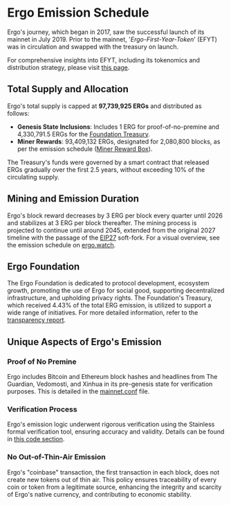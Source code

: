 # Ergo Emission Schedule

Ergo's journey, which began in 2017, saw the successful launch of its mainnet in July 2019. Prior to the mainnet,  '*Ergo-First-Year-Token*' (EFYT) was in circulation and swapped with the treasury on launch.

For comprehensive insights into EFYT, including its tokenomics and distribution strategy, please visit [this page](efyt.md).

## Total Supply and Allocation

Ergo's total supply is capped at **97,739,925 ERGs** and distributed as follows:

- **Genesis State Inclusions**: Includes 1 ERG for proof-of-no-premine and 4,330,791.5 ERGs for the [Foundation Treasury](https://explorer.ergoplatform.com/en/addresses/4L1ktFSzm3SH1UioDuUf5hyaraHird4D2dEACwQ1qHGjSKtA6KaNvSzRCZXZGf9jkfNAEC1SrYaZmCuvb2BKiXk5zW9xuvrXFT7FdNe2KqbymiZvo5UQLAm5jQY8ZBRhTZ4AFtZa1UF5nd4aofwPiL7YkJuyiL5hDHMZL1ZnyL746tHmRYMjAhCgE7d698dRhkdSeVy).
- **Miner Rewards**: 93,409,132 ERGs, designated for 2,080,800 blocks, as per the emission schedule ([Miner Reward Box](https://explorer.ergoplatform.com/en/addresses/2Z4YBkDsDvQj8BX7xiySFewjitqp2ge9c99jfes2whbtKitZTxdBYqbrVZUvZvKv6aqn9by4kp3LE1c26LCyosFnVnm6b6U1JYvWpYmL2ZnixJbXLjWAWuBThV1D6dLpqZJYQHYDznJCk49g5TUiS4q8khpag2aNmHwREV7JSsypHdHLgJT7MGaw51aJfNubyzSKxZ4AJXFS27EfXwyCLzW1K6GVqwkJtCoPvrcLqmqwacAWJPkmh78nke9H4oT88XmSbRt2n9aWZjosiZCafZ4osUDxmZcc5QVEeTWn8drSraY3eFKe8Mu9MSCcVU)).

The Treasury's funds were governed by a smart contract that released ERGs gradually over the first 2.5 years, without exceeding 10% of the circulating supply.

## Mining and Emission Duration

Ergo's block reward decreases by 3 ERG per block every quarter until 2026 and stabilizes at 3 ERG per block thereafter. The mining process is projected to continue until around 2045, extended from the original 2027 timeline with the passage of the [EIP27](eip27.md) soft-fork. For a visual overview, see the emission schedule on [ergo.watch](https://ergo.watch/emission).

## Ergo Foundation

The Ergo Foundation is dedicated to protocol development, ecosystem growth, promoting the use of Ergo for social good, supporting decentralized infrastructure, and upholding privacy rights. The Foundation's Treasury, which received 4.43% of the total ERG emission, is utilized to support a wide range of initiatives. For more detailed information, refer to the [transparency report](ergo-foundation-2022.md).

## Unique Aspects of Ergo's Emission

### Proof of No Premine

Ergo includes Bitcoin and Ethereum block hashes and headlines from The Guardian, Vedomosti, and Xinhua in its pre-genesis state for verification purposes. This is detailed in the [mainnet.conf](https://github.com/ergoplatform/ergo/blob/1935c95560a30b19cdb52c1a291e8a389ba63c97/src/main/resources/mainnet.conf#L11) file.


### Verification Process

Ergo's emission logic underwent rigorous verification using the Stainless formal verification tool, ensuring accuracy and validity. Details can be found in [this code section](https://github.com/ScorexFoundation/sigmastate-interpreter/pull/580/files#diff-18d3c92c2086c9ddd9b462191b55cf5e8438a29b0e786c6ab541f7def8330808).

### No Out-of-Thin-Air Emission

Ergo's "coinbase" transaction, the first transaction in each block, does not create new tokens out of thin air. This policy ensures traceability of every coin or token from a legitimate source, enhancing the integrity and scarcity of Ergo's native currency, and contributing to economic stability.